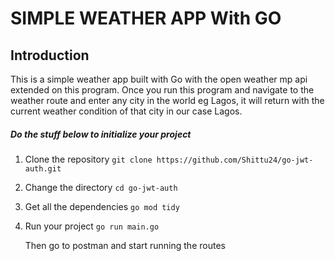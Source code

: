# SIMPLE WEATHER APP With GO

## Introduction

This is a simple weather app built with Go with the open weather mp api extended on this program. Once you run this program and navigate to the weather route and enter any city in the world eg Lagos, it will return with the current weather condition of that city in our case Lagos.

##### Do the stuff below to initialize your project

1. Clone the repository
   `git clone https://github.com/Shittu24/go-jwt-auth.git`
2. Change the directory
   `cd go-jwt-auth`
3. Get all the dependencies
   `go mod tidy`
4. Run your project
   `go run main.go`

   Then go to postman and start running the routes
